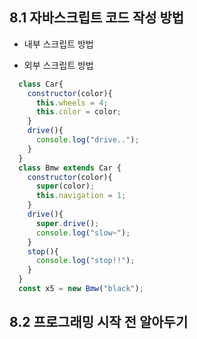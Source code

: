 ## 8.1 자바스크립트 코드 작성 방법

- 내부 스크립트 방법

- 외부 스크립트 방법

``` javascript
  class Car{
    constructor(color){
      this.wheels = 4;
      this.color = color;
    }
    drive(){
      console.log("drive..");
    }
  }
  class Bmw extends Car {
    constructor(color){
      super(color);
      this.navigation = 1;
    }
    drive(){
      super.drive();
      console.log("slow~");
    }
    stop(){
      console.log("stop!!");
    }
  }
  const x5 = new Bmw("black");
```

## 8.2 프로그래밍 시작 전 알아두기
